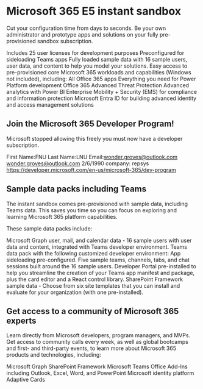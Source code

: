 # Microsoft 365 E5 instant sandbox

Cut your configuration time from days to seconds. Be your own administrator and prototype apps and solutions on your fully pre-provisioned sandbox subscription.

Includes 25 user licenses for development purposes
Preconfigured for sideloading Teams apps
Fully loaded sample data with 16 sample users, user data, and content to help you model your solutions.
Easy access to pre-provisioned core Microsoft 365 workloads and capabilities (Windows not included), including:
All Office 365 apps
Everything you need for Power Platform development
Office 365 Advanced Threat Protection
Advanced analytics with Power BI
Enterprise Mobility + Security (EMS) for compliance and information protection
Microsoft Entra ID for building advanced identity and access management solutions


## Join the Microsoft 365 Developer Program!
Microsoft stopped allowing this freely you must now have a developer subscription.

First Name:FNU
Last Name:LNU
Email:wonder.groves@outlook.com
wonder.groves@outlook.com
2/6/1990
company: repsys
https://developer.microsoft.com/en-us/microsoft-365/dev-program

## Sample data packs including Teams

The instant sandbox comes pre-provisioned with sample data, including Teams data. This saves you time so you can focus on exploring and learning Microsoft 365 platform capabilities.

These sample data packs include:

Microsoft Graph user, mail, and calendar data - 16 sample users with user data and content, integrated with Teams developer environment.
Teams data pack with the following customized developer environment:
App sideloading pre-configured.
Five sample teams, channels, tabs, and chat sessions built around the 16 sample users.
Developer Portal pre-installed to help you streamline the creation of your Teams app manifest and package, plus the card editor and a React control library.
SharePoint Framework sample data - Choose from six site templates that you can install and evaluate for your organization (with one pre-installed).

## Get access to a community of Microsoft 365 experts

Learn directly from Microsoft developers, program managers, and MVPs. Get access to community calls every week, as well as global bootcamps and first- and third-party events, to learn more about Microsoft 365 products and technologies, including:

Microsoft Graph
SharePoint Framework
Microsoft Teams
Office Add-Ins including Outlook, Excel, Word, and PowerPoint
Microsoft identity platform
Adaptive Cards